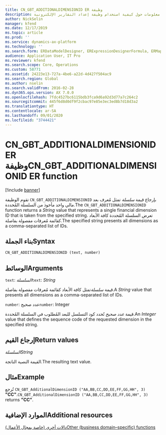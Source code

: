 ```yaml
---
title: CN_GBT_ADDITIONALDIMENSIONID ER وظيفة
description: يوفر هذا الموضوع معلومات حول كيفية استخدام وظيفة إعداد التقارير الإلكترونية CN_GBT_ADDITIONALDIMENSIONID (ER).
author: NickSelin
manager: kfend
ms.date: 12/17/2019
ms.topic: article
ms.prod: ''
ms.service: dynamics-ax-platform
ms.technology: ''
ms.search.form: ERDataModelDesigner, ERExpressionDesignerFormula, ERMappedFormatDesigner, ERModelMappingDesigner
audience: Application User, IT Pro
ms.reviewer: kfend
ms.search.scope: Core, Operations
ms.custom: 58771
ms.assetid: 24223e13-727a-4be6-a22d-4d427f504ac9
ms.search.region: Global
ms.author: nselin
ms.search.validFrom: 2016-02-28
ms.dyn365.ops.version: AX 7.0.0
ms.openlocfilehash: 7fdc4527bc6115bdb3fca9d6a92d3d77a7c264c2
ms.sourcegitcommit: 445f6d8d0df9f2cbac97e85e3ec3ed8b7d18d3a2
ms.translationtype: HT
ms.contentlocale: ar-SA
ms.lasthandoff: 09/01/2020
ms.locfileid: "3744421"
---
```

# <a name="cn_gbt_additionaldimensionid-er-function"></a><span data-ttu-id="8c6b4-103">CN_GBT_ADDITIONALDIMENSIONID ER وظيفة</span><span class="sxs-lookup"><span data-stu-id="8c6b4-103">CN_GBT_ADDITIONALDIMENSIONID ER function</span></span>

[!include [banner](../includes/banner.md)]

<span data-ttu-id="8c6b4-104">تقوم الوظيفة `CN_GBT_ADDITIONALDIMENSIONID` بإرجاع قيمة *سلسلة* تمثل مُعرف بعد مالي واحد مأخوذ من السلسلة المُحددة.</span><span class="sxs-lookup"><span data-stu-id="8c6b4-104">The `CN_GBT_ADDITIONALDIMENSIONID` function returns a *String* value that represents a single financial dimension ID that is taken from the specified string.</span></span> <span data-ttu-id="8c6b4-105">تعرض السلسلة المُحددة كافة الأبعاد كقائمة مُعرفات مفصولة بفاصلة.</span><span class="sxs-lookup"><span data-stu-id="8c6b4-105">The specified string presents all dimensions as a comma-separated list of IDs.</span></span>

## <a name="syntax"></a><span data-ttu-id="8c6b4-106">بناء الجملة</span><span class="sxs-lookup"><span data-stu-id="8c6b4-106">Syntax</span></span>

```vb
CN_GBT_ADDITIONALDIMENSIONID (text, number)
```

## <a name="arguments"></a><span data-ttu-id="8c6b4-107">الوسائط</span><span class="sxs-lookup"><span data-stu-id="8c6b4-107">Arguments</span></span>

<span data-ttu-id="8c6b4-108">`text`: *السلسلة*</span><span class="sxs-lookup"><span data-stu-id="8c6b4-108">`text`: *String*</span></span>

<span data-ttu-id="8c6b4-109">قيمة *سلسلة*تمثل كافة الأبعاد كقائمة مُعرفات مفصولة بفاصلة.</span><span class="sxs-lookup"><span data-stu-id="8c6b4-109">A *String* value that presents all dimensions as a comma-separated list of IDs.</span></span>

<span data-ttu-id="8c6b4-110">`number`: عدد صحيح</span><span class="sxs-lookup"><span data-stu-id="8c6b4-110">`number`: Integer</span></span>

<span data-ttu-id="8c6b4-111">قيمة *عدد صحيح* تُحدد كود التسلسل للبعد المُطلوب في السلسلة المُحددة.</span><span class="sxs-lookup"><span data-stu-id="8c6b4-111">An *Integer* value that defines the sequence code of the requested dimension in the specified string.</span></span>

## <a name="return-values"></a><span data-ttu-id="8c6b4-112">إرجاع القيم</span><span class="sxs-lookup"><span data-stu-id="8c6b4-112">Return values</span></span>

<span data-ttu-id="8c6b4-113">*السلسلة*</span><span class="sxs-lookup"><span data-stu-id="8c6b4-113">*String*</span></span>

<span data-ttu-id="8c6b4-114">القيمة النصية الناتجة.</span><span class="sxs-lookup"><span data-stu-id="8c6b4-114">The resulting text value.</span></span>

## <a name="example"></a><span data-ttu-id="8c6b4-115">مثال</span><span class="sxs-lookup"><span data-stu-id="8c6b4-115">Example</span></span>

<span data-ttu-id="8c6b4-116">تُرجع `CN_GBT_AdditionalDimensionID ("AA,BB,CC,DD,EE,FF,GG,HH", 3)` **"CC"**.</span><span class="sxs-lookup"><span data-stu-id="8c6b4-116">`CN_GBT_AdditionalDimensionID ("AA,BB,CC,DD,EE,FF,GG,HH", 3)` returns **"CC"**.</span></span>

## <a name="additional-resources"></a><span data-ttu-id="8c6b4-117">الموارد الإضافية</span><span class="sxs-lookup"><span data-stu-id="8c6b4-117">Additional resources</span></span>

[<span data-ttu-id="8c6b4-118">دالات أخرى (خاصة بمجال الأعمال)</span><span class="sxs-lookup"><span data-stu-id="8c6b4-118">Other (business domain–specific) functions</span></span>](er-functions-category-other.md)
